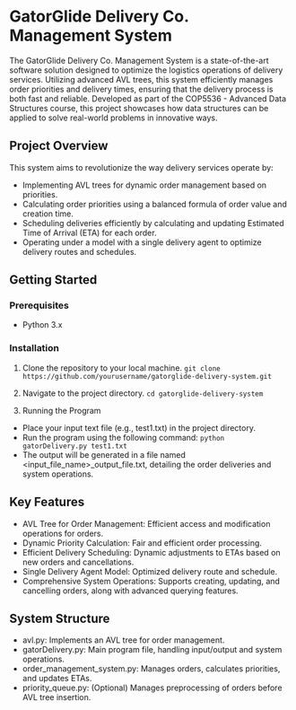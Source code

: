 # GatorGlide Delivery Co. Management System

The GatorGlide Delivery Co. Management System is a state-of-the-art software solution designed to optimize the logistics operations of delivery services. Utilizing advanced AVL trees, this system efficiently manages order priorities and delivery times, ensuring that the delivery process is both fast and reliable. Developed as part of the COP5536 - Advanced Data Structures course, this project showcases how data structures can be applied to solve real-world problems in innovative ways.

## Project Overview

This system aims to revolutionize the way delivery services operate by:
- Implementing AVL trees for dynamic order management based on priorities.
- Calculating order priorities using a balanced formula of order value and creation time.
- Scheduling deliveries efficiently by calculating and updating Estimated Time of Arrival (ETA) for each order.
- Operating under a model with a single delivery agent to optimize delivery routes and schedules.

## Getting Started

### Prerequisites

- Python 3.x

### Installation

1. Clone the repository to your local machine.
```git clone https://github.com/yourusername/gatorglide-delivery-system.git```

2. Navigate to the project directory.
```cd gatorglide-delivery-system```

3. Running the Program
- Place your input text file (e.g., test1.txt) in the project directory.
- Run the program using the following command:
```python gatorDelivery.py test1.txt```
- The output will be generated in a file named <input_file_name>_output_file.txt, detailing the order deliveries and system operations.

## Key Features

- AVL Tree for Order Management: Efficient access and modification operations for orders.
- Dynamic Priority Calculation: Fair and efficient order processing.
- Efficient Delivery Scheduling: Dynamic adjustments to ETAs based on new orders and cancellations.
- Single Delivery Agent Model: Optimized delivery route and schedule.
- Comprehensive System Operations: Supports creating, updating, and cancelling orders, along with advanced querying features.

## System Structure
- avl.py: Implements an AVL tree for order management.
- gatorDelivery.py: Main program file, handling input/output and system operations.
- order_management_system.py: Manages orders, calculates priorities, and updates ETAs.
- priority_queue.py: (Optional) Manages preprocessing of orders before AVL tree insertion.
